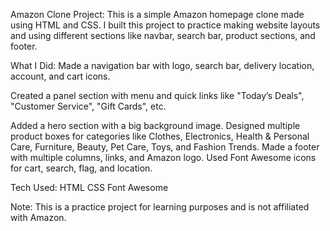 Amazon Clone Project:
This is a simple Amazon homepage clone made using HTML and CSS.
I built this project to practice making website layouts and using different sections like navbar, search bar, product sections, and footer.

What I Did:
Made a navigation bar with logo, search bar, delivery location, account, and cart icons.

Created a panel section with menu and quick links like "Today’s Deals", "Customer Service", "Gift Cards", etc.

Added a hero section with a big background image.
Designed multiple product boxes for categories like Clothes, Electronics, Health & Personal Care, Furniture, Beauty, Pet Care, Toys, and Fashion Trends.
Made a footer with multiple columns, links, and Amazon logo.
Used Font Awesome icons for cart, search, flag, and location.

Tech Used:
HTML
CSS
Font Awesome

Note:
This is a practice project for learning purposes and is not affiliated with Amazon.
